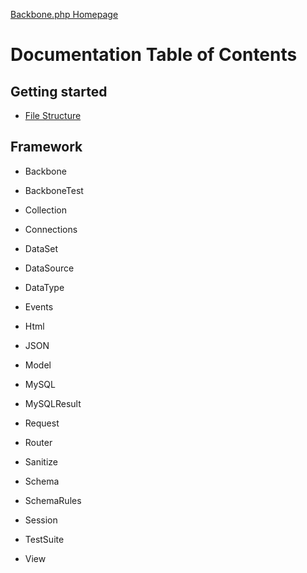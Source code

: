 [Backbone.php Homepage](https://github.com/jamesatracy/Backbone.php)

# Documentation Table of Contents

## Getting started

* [File Structure](file_structure.md)

## Framework

* Backbone

* BackboneTest

* Collection

* Connections

* DataSet

* DataSource

* DataType

* Events

* Html

* JSON

* Model

* MySQL

* MySQLResult

* Request

* Router

* Sanitize

* Schema

* SchemaRules

* Session

* TestSuite

* View